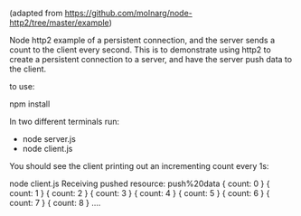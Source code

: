 (adapted from https://github.com/molnarg/node-http2/tree/master/example)

Node http2 example of a persistent connection, and 
the server sends a count to the client every
second.  This is to demonstrate using http2 to 
create a persistent connection to a server, and have
the server push data to the client.

to use:

  npm install

In two different terminals run:

* node server.js
* node client.js

You should see the client printing out an incrementing count every 1s:

  node client.js
  Receiving pushed resource: push%20data
  { count: 0 }
  { count: 1 }
  { count: 2 }
  { count: 3 }
  { count: 4 }
  { count: 5 }
  { count: 6 }
  { count: 7 }
  { count: 8 }
  ....



